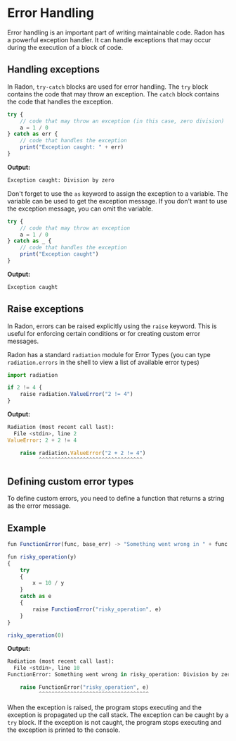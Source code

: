 # Error Handling

Error handling is an important part of writing maintainable code.
Radon has a powerful exception handler. It can handle exceptions that
may occur during the execution of a block of code.

## Handling exceptions

In Radon, `try-catch` blocks are used for error handling. The `try` block
contains the code that may throw an exception. The `catch` block contains
the code that handles the exception.

```js linenums="1" title="exceptions.rn"
try {
    // code that may throw an exception (in this case, zero division)
    a = 1 / 0
} catch as err {
    // code that handles the exception
    print("Exception caught: " + err)
}
```

**Output:**

```bash
Exception caught: Division by zero
```

Don't forget to use the `as` keyword to assign the exception to a variable.
The variable can be used to get the exception message. If you don't want to
use the exception message, you can omit the variable.

```js linenums="1" title="exceptions.rn"
try {
    // code that may throw an exception
    a = 1 / 0
} catch as _ {
    // code that handles the exception
    print("Exception caught")
}
```

**Output:**

```bash
Exception caught
```

## Raise exceptions

In Radon, errors can be raised explicitly using the `raise` keyword. This is useful for enforcing certain conditions or for creating custom error messages.

Radon has a standard `radiation` module for Error Types (you can type `radiation.errors` in the shell to view a list of available error types)

```js linenums="1" title="exceptions.rn"
import radiation

if 2 != 4 {
    raise radiation.ValueError("2 != 4")
}
```

**Output:**

```py
Radiation (most recent call last):
  File <stdin>, line 2
ValueError: 2 + 2 != 4

    raise radiation.ValueError("2 + 2 != 4")
          ^^^^^^^^^^^^^^^^^^^^^^^^^^^^^^^^^

```

## Defining custom error types

To define custom errors, you need to define a function that returns a string as the
error message.

## Example

```js linenums="1" title="arg-error.rn"
fun FunctionError(func, base_err) -> "Something went wrong in " + func + ": " + base_err 

fun risky_operation(y)
{
    try
    {
        x = 10 / y
    }
    catch as e
    {
        raise FunctionError("risky_operation", e)
    } 
}

risky_operation(0)
```

**Output:**

```py
Radiation (most recent call last):
  File <stdin>, line 10
FunctionError: Something went wrong in risky_operation: Division by zero

    raise FunctionError("risky_operation", e)
          ^^^^^^^^^^^^^^^^^^^^^^^^^^^^^^^^^^^

```

When the exception is raised, the program stops executing and the exception is
propagated up the call stack. The exception can be caught by a `try` block. If
the exception is not caught, the program stops executing and the exception
is printed to the console.
